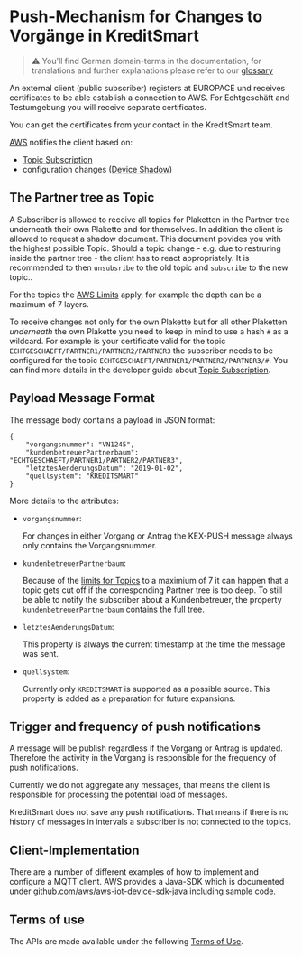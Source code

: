 # Push-Mechanism for Changes to Vorgänge in KreditSmart

> ⚠️ You'll find German domain-terms in the documentation, for translations and further explanations please refer to our [glossary](https://docs.api.europace.de/common/glossary/)

An external client (public subscriber) registers at EUROPACE und receives certificates to be able establish a connection to AWS. For Echtgeschäft and Testumgebung you will receive separate certificates.

You can get the certificates from your contact in the KreditSmart team.

[AWS](https://docs.aws.amazon.com/iot/latest/developerguide/aws-iot-how-it-works.html) notifies the client based on:

- [Topic Subscription](https://docs.aws.amazon.com/iot/latest/developerguide/topics.html)
- configuration changes ([Device Shadow](https://docs.aws.amazon.com/iot/latest/developerguide/iot-device-shadows.html))

## The Partner tree as Topic

A Subscriber is allowed to receive all topics for Plaketten in the Partner tree underneath their own Plakette and for themselves. In addition the client is allowed to request a shadow document. This document povides you with the highest possible Topic. Should a topic change - e.g. due to restruring inside the partner tree - the client has to react appropriately. It is recommended to then `unsubsribe` to the old topic and `subscribe` to the new topic..

For the topics the [AWS Limits](https://docs.aws.amazon.com/general/latest/gr/aws_service_limits.html#iot-protocol-limits) apply, for example the depth can be a maximum of 7 layers.

To receive changes not only for the own Plakette but for all other Plaketten _underneath_ the own Plakette you need to keep in mind to use a hash `#` as a wildcard. For example is your certificate valid for the topic `ECHTGESCHAEFT/PARTNER1/PARTNER2/PARTNER3` the subscriber needs to be configured for the topic `ECHTGESCHAEFT/PARTNER1/PARTNER2/PARTNER3/#`. You can find more details in the developer guide about [Topic Subscription](https://docs.aws.amazon.com/iot/latest/developerguide/topics.html).

## Payload Message Format

The message body contains a payload in JSON format:

```
{
    "vorgangsnummer": "VN1245",
    "kundenbetreuerPartnerbaum": "ECHTGESCHAEFT/PARTNER1/PARTNER2/PARTNER3",
    "letztesAenderungsDatum": "2019-01-02",
    "quellsystem": "KREDITSMART"
}
```

More details to the attributes:

- `vorgangsnummer`:

  For changes in either Vorgang or Antrag the KEX-PUSH message always only contains the Vorgangsnummer.

- `kundenbetreuerPartnerbaum`:

  Because of the [limits for Topics](https://docs.aws.amazon.com/general/latest/gr/aws_service_limits.html#iot-protocol-limits) to a maximium of 7 it can happen that a topic gets cut off if the corresponding Partner tree is too deep. To still be able to notify the subscriber about a Kundenbetreuer, the property `kundenbetreuerPartnerbaum` contains the full tree.

- `letztesAenderungsDatum`:

  This property is always the current timestamp at the time the message was sent.

- `quellsystem`:

  Currently only `KREDITSMART` is supported as a possible source. This property is added as a preparation for future expansions.

## Trigger and frequency of push notifications

A message will be publish regardless if the Vorgang or Antrag is updated. Therefore the activity in the Vorgang is responsible for the frequency of push notifications.

Currently we do not aggregate any messages, that means the client is responsible for processing the potential load of messages.

KreditSmart does not save any push notifications. That means if there is no history of messages in intervals a subscriber is not connected to the topics.

## Client-Implementation

There are a number of different examples of how to implement and configure a MQTT client.
AWS provides a Java-SDK which is documented under [github.com/aws/aws-iot-device-sdk-java](https://github.com/aws/aws-iot-device-sdk-java#use-the-sdk) including sample code.

## Terms of use
The APIs are made available under the following [Terms of Use](https://docs.api.europace.de/terms/).
